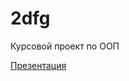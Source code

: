 # 2dfg
Курсовой проект по ООП

[Презентация](https://urfume-my.sharepoint.com/:p:/g/personal/nur_kasimov_urfu_me/Eb2Wco83IP1Pl3t6Fi4dO6sByFcRViAv_pxfWFR6pZsCRg?e=QfwaGh)
